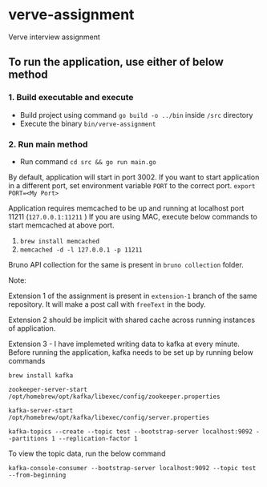 # verve-assignment
Verve interview assignment

## To run the application, use either of below method

### 1. Build executable and execute
- Build project using command `go build -o ../bin` inside `/src` directory
- Execute the binary `bin/verve-assignment`

### 2. Run main method
- Run command `cd src && go run main.go`

By default, application will start in port 3002. If you want to start application in a different port, set environment variable `PORT` to the correct port.
`export PORT=<My Port>`

Application requires memcached to be up and running at localhost port 11211 (`127.0.0.1:11211` )
If you are using MAC, execute below commands to start memcached at above port.

1. `brew install memcached`
2. `memcached -d -l 127.0.0.1 -p 11211`

Bruno API collection for the same is present in `bruno collection` folder.

Note:

Extension 1 of the assignment is present in `extension-1` branch of the same repository. It will make a post call with `freeText` in the body.

Extension 2 should be implicit with shared cache across running instances of application.

Extension 3 - I have implemeted writing data to kafka at every minute. Before running the application, kafka needs to be set up by running below commands

```
brew install kafka

zookeeper-server-start /opt/homebrew/opt/kafka/libexec/config/zookeeper.properties

kafka-server-start /opt/homebrew/opt/kafka/libexec/config/server.properties

kafka-topics --create --topic test --bootstrap-server localhost:9092 --partitions 1 --replication-factor 1
```

To view the topic data, run the below command

`kafka-console-consumer --bootstrap-server localhost:9092 --topic test --from-beginning`
